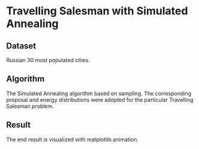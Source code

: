 # Travelling Salesman with Simulated Annealing

## Dataset

Russian 30 most populated cities.

## Algorithm

The Simulated Annealing algorithm based on sampling. The corresponding proposal and energy distributions were adopted for the particular Travelling Salesman problem.

## Result

The end result is visualized with matplotlib.animation.
